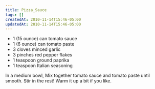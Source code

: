 ```yaml
---
title: Pizza_Sauce
tags: []
createdAt: 2010-11-14T15:46-05:00
updatedAt: 2010-11-14T15:46-05:00
---
```


* 1 (15 ounce) can tomato sauce
* 1 (6 ounce) can tomato paste
* 3 cloves minced garlic
* 3 pinches red pepper flakes
* 1 teaspoon ground paprika
* 1 teaspoon Italian seasoning

In a medium bowl, Mix together tomato sauce and tomato paste until smooth. Stir in the rest! Warm it up a bit if you like.

